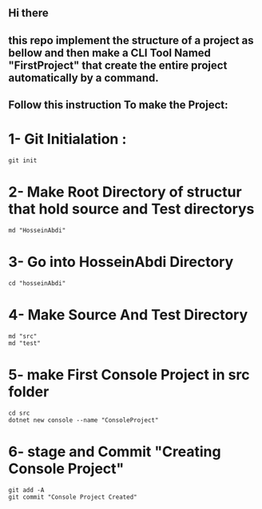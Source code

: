 ## Hi there 
## this repo implement the structure of a project as bellow and then make a CLI Tool Named "FirstProject" that create the entire project automatically by a command.
## Follow this instruction To make the Project:
# 1- Git Initialation :
```
git init 
```
# 2- Make Root Directory of structur that hold source and Test directorys 
```
md "HosseinAbdi"
```
# 3- Go into HosseinAbdi Directory 
```
cd "hosseinAbdi"
```

# 4- Make  Source And Test Directory 
```
md "src"
md "test"
```

# 5- make First Console Project in src folder 
```
cd src 
dotnet new console --name "ConsoleProject"
```

# 6- stage and Commit "Creating Console Project"
```
git add -A
git commit "Console Project Created"
```


